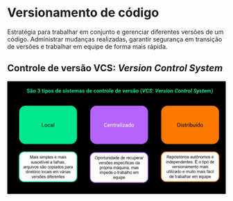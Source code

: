 # Versionamento de código

Estratégia para trabalhar em conjunto e gerenciar diferentes versões de um código.
Administrar mudanças realizadas, garantir segurança em transição de versões e trabalhar em equipe de forma mais rápida.

## Controle de versão VCS: *Version Control System*

![Tipos de controle ](image-1.png)
